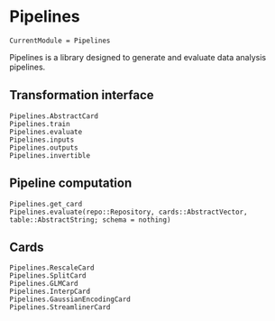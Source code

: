 # Pipelines

```@meta
CurrentModule = Pipelines
```

Pipelines is a library designed to generate and evaluate data analysis pipelines.

## Transformation interface

```@docs
Pipelines.AbstractCard
Pipelines.train
Pipelines.evaluate
Pipelines.inputs
Pipelines.outputs
Pipelines.invertible
```

## Pipeline computation

```@docs
Pipelines.get_card
Pipelines.evaluate(repo::Repository, cards::AbstractVector, table::AbstractString; schema = nothing)
```

## Cards

```@docs
Pipelines.RescaleCard
Pipelines.SplitCard
Pipelines.GLMCard
Pipelines.InterpCard
Pipelines.GaussianEncodingCard
Pipelines.StreamlinerCard
```